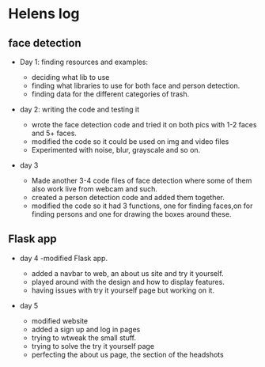 # Helens log

## face detection

- Day 1: finding resources and examples:
  - deciding what lib to use
  - finding what libraries to use for both face and person detection.
  - finding data for the different categories of trash.

- day 2: writing the code and testing it
  - wrote the face detection code and tried it on both pics with 1-2 faces and 5+ faces.
  - modified the code so it could be used on img and video files
  - Experimented with noise, blur, grayscale and so on.

- day 3
  - Made another 3-4 code files of face detection where some of them also work live from webcam and such.
  - created a person detection code and added them together.
  - modified the code so it had 3 functions, one for finding faces,on for finding persons and one for drawing the boxes around these.

## Flask app

- day 4
  -modified Flask app.
  - added a navbar to web, an about us site and try it yourself.
  - played around with the design and how to display features.
  - having issues with try it yourself page but working on it.

- day 5
  - modified website
  - added a sign up and log in pages
  - trying to wtweak the small stuff.
  - trying to solve the try it yourself page
  - perfecting the about us page, the section of the headshots
  